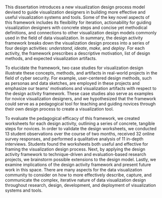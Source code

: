 This dissertation introduces a new visualization design process model devised to
guide visualization designers in building more effective and useful
visualization systems and tools. Some of the key novel aspects of this framework
includes its flexibility for iteration, actionability for guiding visualization
designers with concrete steps and concise yet methodical definitions, and
connections to other visualization design models commonly used in the field of
data visualization. In summary, the design activity framework breaks down the
visualization design process into a series of four design activities:
_understand_, _ideate_, _make_, and _deploy_. For each activity, the framework
prescribes a descriptive motivation, list of design methods, and expected
visualization artifacts.


To elucidate the framework, two case studies for visualization design illustrate
these concepts, methods, and artifacts in real-world projects in the field of
cyber security. For example, user-centered design methods, such as personas and
data sketches, are employed in these projects and emphasize our teams'
motivations and visualization artifacts with respect to the design activity
framework. These case studies also serve as examples for novice visualization
designers, and we hypothesized that the framework could serve as a pedagogical
tool for teaching and guiding novices through their own design process to create
a visualization tool.


To evaluate the pedagogical efficacy of this framework, we created worksheets
for each design activity, outlining a series of concrete, tangible steps for
novices. In order to validate the design worksheets, we conducted 13 student
observations over the course of two months, received 32 online survey responses,
and performed a qualitative analysis of 11 in-depth interviews. Students found
the worksheets both useful and effective for framing the visualization design
process. Next, by applying the design activity framework to technique-driven and
evaluation-based research projects, we brainstorm possible extensions to the
design model. Lastly, we examine implications of the design activity framework
and present future work in this space. There are many aspects for the data
visualization community to consider on how to more effectively describe,
capture, and communicate the complex, iterative nature of data visualization
design throughout research, design, development, and deployment of visualization
systems and tools.

<!-- TODO from Chris: check margins throughout: 1.25 inches on the left and right and 1 inch only on the bottom -->
